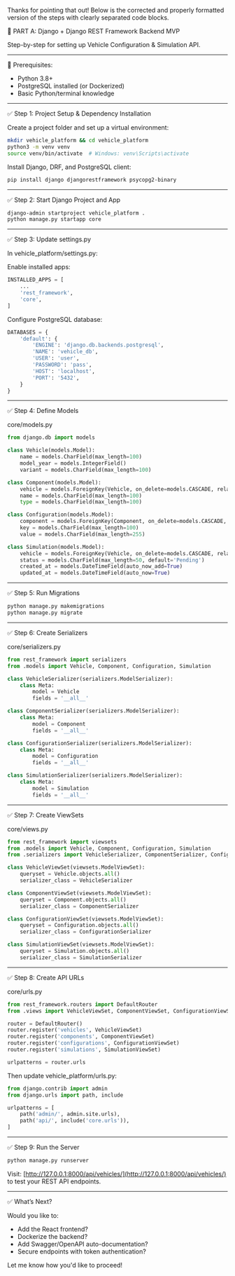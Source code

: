Thanks for pointing that out! Below is the corrected and properly formatted version of the steps with clearly separated code blocks.

🚀 PART A: Django + Django REST Framework Backend MVP

Step-by-step for setting up Vehicle Configuration & Simulation API.

---

🧰 Prerequisites:

* Python 3.8+
* PostgreSQL installed (or Dockerized)
* Basic Python/terminal knowledge

---

✅ Step 1: Project Setup & Dependency Installation

Create a project folder and set up a virtual environment:

```bash
mkdir vehicle_platform && cd vehicle_platform
python3 -m venv venv
source venv/bin/activate  # Windows: venv\Scripts\activate
```

Install Django, DRF, and PostgreSQL client:

```bash
pip install django djangorestframework psycopg2-binary
```

---

✅ Step 2: Start Django Project and App

```bash
django-admin startproject vehicle_platform .
python manage.py startapp core
```

---

✅ Step 3: Update settings.py

In vehicle\_platform/settings.py:

Enable installed apps:

```python
INSTALLED_APPS = [
    ...
    'rest_framework',
    'core',
]
```

Configure PostgreSQL database:

```python
DATABASES = {
    'default': {
        'ENGINE': 'django.db.backends.postgresql',
        'NAME': 'vehicle_db',
        'USER': 'user',
        'PASSWORD': 'pass',
        'HOST': 'localhost',
        'PORT': '5432',
    }
}
```

---

✅ Step 4: Define Models

core/models.py

```python
from django.db import models

class Vehicle(models.Model):
    name = models.CharField(max_length=100)
    model_year = models.IntegerField()
    variant = models.CharField(max_length=100)

class Component(models.Model):
    vehicle = models.ForeignKey(Vehicle, on_delete=models.CASCADE, related_name='components')
    name = models.CharField(max_length=100)
    type = models.CharField(max_length=100)

class Configuration(models.Model):
    component = models.ForeignKey(Component, on_delete=models.CASCADE, related_name='configurations')
    key = models.CharField(max_length=100)
    value = models.CharField(max_length=255)

class Simulation(models.Model):
    vehicle = models.ForeignKey(Vehicle, on_delete=models.CASCADE, related_name='simulations')
    status = models.CharField(max_length=50, default='Pending')
    created_at = models.DateTimeField(auto_now_add=True)
    updated_at = models.DateTimeField(auto_now=True)
```

---

✅ Step 5: Run Migrations

```bash
python manage.py makemigrations
python manage.py migrate
```

---

✅ Step 6: Create Serializers

core/serializers.py

```python
from rest_framework import serializers
from .models import Vehicle, Component, Configuration, Simulation

class VehicleSerializer(serializers.ModelSerializer):
    class Meta:
        model = Vehicle
        fields = '__all__'

class ComponentSerializer(serializers.ModelSerializer):
    class Meta:
        model = Component
        fields = '__all__'

class ConfigurationSerializer(serializers.ModelSerializer):
    class Meta:
        model = Configuration
        fields = '__all__'

class SimulationSerializer(serializers.ModelSerializer):
    class Meta:
        model = Simulation
        fields = '__all__'
```

---

✅ Step 7: Create ViewSets

core/views.py

```python
from rest_framework import viewsets
from .models import Vehicle, Component, Configuration, Simulation
from .serializers import VehicleSerializer, ComponentSerializer, ConfigurationSerializer, SimulationSerializer

class VehicleViewSet(viewsets.ModelViewSet):
    queryset = Vehicle.objects.all()
    serializer_class = VehicleSerializer

class ComponentViewSet(viewsets.ModelViewSet):
    queryset = Component.objects.all()
    serializer_class = ComponentSerializer

class ConfigurationViewSet(viewsets.ModelViewSet):
    queryset = Configuration.objects.all()
    serializer_class = ConfigurationSerializer

class SimulationViewSet(viewsets.ModelViewSet):
    queryset = Simulation.objects.all()
    serializer_class = SimulationSerializer
```

---

✅ Step 8: Create API URLs

core/urls.py

```python
from rest_framework.routers import DefaultRouter
from .views import VehicleViewSet, ComponentViewSet, ConfigurationViewSet, SimulationViewSet

router = DefaultRouter()
router.register('vehicles', VehicleViewSet)
router.register('components', ComponentViewSet)
router.register('configurations', ConfigurationViewSet)
router.register('simulations', SimulationViewSet)

urlpatterns = router.urls
```

Then update vehicle\_platform/urls.py:

```python
from django.contrib import admin
from django.urls import path, include

urlpatterns = [
    path('admin/', admin.site.urls),
    path('api/', include('core.urls')),
]
```

---

✅ Step 9: Run the Server

```bash
python manage.py runserver
```

Visit: [http://127.0.0.1:8000/api/vehicles/](http://127.0.0.1:8000/api/vehicles/) to test your REST API endpoints.

---

✅ What’s Next?

Would you like to:

* Add the React frontend?
* Dockerize the backend?
* Add Swagger/OpenAPI auto-documentation?
* Secure endpoints with token authentication?

Let me know how you'd like to proceed!
